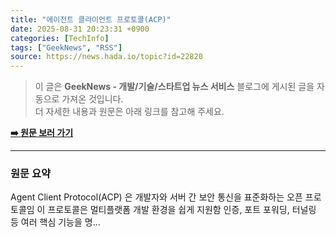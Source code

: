 ```yaml
---
title: "에이전트 클라이언트 프로토콜(ACP)"
date: 2025-08-31 20:23:31 +0900
categories: [TechInfo]
tags: ["GeekNews", "RSS"]
source: https://news.hada.io/topic?id=22820
---
```

> 이 글은 **GeekNews - 개발/기술/스타트업 뉴스 서비스** 블로그에 게시된 글을 자동으로 가져온 것입니다. <br>
> 더 자세한 내용과 원문은 아래 링크를 참고해 주세요.

[**➡️ 원문 보러 가기**](https://news.hada.io/topic?id=22820)

---

### 원문 요약
Agent Client Protocol(ACP) 은 개발자와 서버 간 보안 통신을 표준화하는 오픈 프로토콜임 이 프로토콜은 멀티플랫폼 개발 환경을 쉽게 지원함 인증, 포트 포워딩, 터널링 등 여러 핵심 기능을 명...
